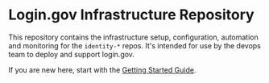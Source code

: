# Login.gov Infrastructure Repository

This repository contains the infrastructure setup, configuration,
automation and monitoring for the `identity-*` repos.  It's intended
for use by the devops team to deploy and support login.gov.

If you are new here, start with the [Getting Started
Guide](doc/getting-started.md).
